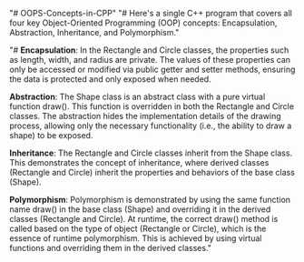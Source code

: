 "# OOPS-Concepts-in-CPP" 
"# Here's a single C++ program that covers all four key Object-Oriented Programming (OOP) concepts: Encapsulation, Abstraction, Inheritance, and Polymorphism."

"# **Encapsulation**:
In the Rectangle and Circle classes, the properties such as length, width, and radius are private. The values of these properties can only be accessed or modified via public getter and setter methods, ensuring the data is protected and only exposed when needed.

**Abstraction**:
The Shape class is an abstract class with a pure virtual function draw(). This function is overridden in both the Rectangle and Circle classes. The abstraction hides the implementation details of the drawing process, allowing only the necessary functionality (i.e., the ability to draw a shape) to be exposed.

**Inheritance**:
The Rectangle and Circle classes inherit from the Shape class. This demonstrates the concept of inheritance, where derived classes (Rectangle and Circle) inherit the properties and behaviors of the base class (Shape).

**Polymorphism**:
Polymorphism is demonstrated by using the same function name draw() in the base class (Shape) and overriding it in the derived classes (Rectangle and Circle). At runtime, the correct draw() method is called based on the type of object (Rectangle or Circle), which is the essence of runtime polymorphism. This is achieved by using virtual functions and overriding them in the derived classes."

